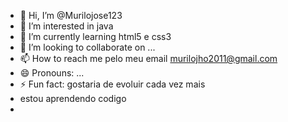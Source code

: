 - 👋 Hi, I’m @Murilojose123
- 👀 I’m interested in java
- 🌱 I’m currently learning html5 e css3
- 💞️ I’m looking to collaborate on ...
- 📫 How to reach me pelo meu email murilojho2011@gmail.com
- 😄 Pronouns: ...
- ⚡ Fun fact: gostaria de evoluir cada vez mais
- estou aprendendo codigo
- 
<!---
Murilojose123/Murilojose123 is a ✨ special ✨ repository because its `README.md` (this file) appears on your GitHub profile.
You can click the Preview link to take a look at your changes.
--->
